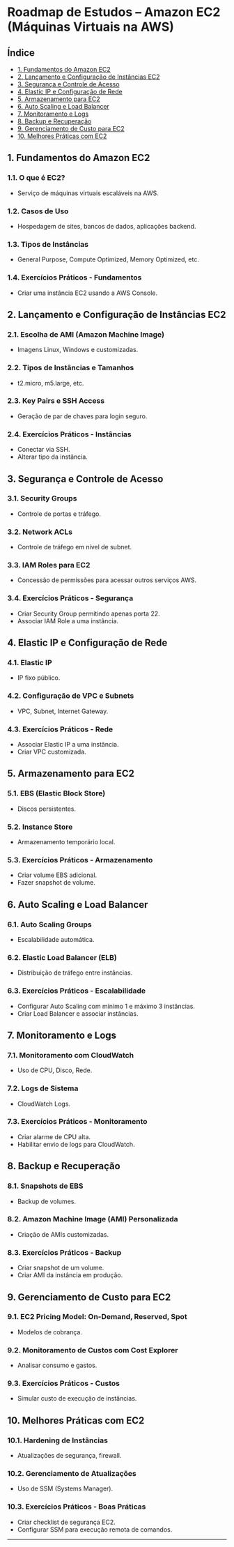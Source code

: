 # Roadmap de Estudos – Amazon EC2 (Máquinas Virtuais na AWS)

## Índice

- [1. Fundamentos do Amazon EC2](#1-fundamentos-do-amazon-ec2)
- [2. Lançamento e Configuração de Instâncias EC2](#2-lançamento-e-configuração-de-instâncias-ec2)
- [3. Segurança e Controle de Acesso](#3-segurança-e-controle-de-acesso)
- [4. Elastic IP e Configuração de Rede](#4-elastic-ip-e-configuração-de-rede)
- [5. Armazenamento para EC2](#5-armazenamento-para-ec2)
- [6. Auto Scaling e Load Balancer](#6-auto-scaling-e-load-balancer)
- [7. Monitoramento e Logs](#7-monitoramento-e-logs)
- [8. Backup e Recuperação](#8-backup-e-recuperação)
- [9. Gerenciamento de Custo para EC2](#9-gerenciamento-de-custo-para-ec2)
- [10. Melhores Práticas com EC2](#10-melhores-práticas-com-ec2)

## 1. Fundamentos do Amazon EC2

### 1.1. O que é EC2?
- Serviço de máquinas virtuais escaláveis na AWS.

### 1.2. Casos de Uso
- Hospedagem de sites, bancos de dados, aplicações backend.

### 1.3. Tipos de Instâncias
- General Purpose, Compute Optimized, Memory Optimized, etc.

### 1.4. Exercícios Práticos - Fundamentos
- Criar uma instância EC2 usando a AWS Console.

## 2. Lançamento e Configuração de Instâncias EC2

### 2.1. Escolha de AMI (Amazon Machine Image)
- Imagens Linux, Windows e customizadas.

### 2.2. Tipos de Instâncias e Tamanhos
- t2.micro, m5.large, etc.

### 2.3. Key Pairs e SSH Access
- Geração de par de chaves para login seguro.

### 2.4. Exercícios Práticos - Instâncias
- Conectar via SSH.
- Alterar tipo da instância.

## 3. Segurança e Controle de Acesso

### 3.1. Security Groups
- Controle de portas e tráfego.

### 3.2. Network ACLs
- Controle de tráfego em nível de subnet.

### 3.3. IAM Roles para EC2
- Concessão de permissões para acessar outros serviços AWS.

### 3.4. Exercícios Práticos - Segurança
- Criar Security Group permitindo apenas porta 22.
- Associar IAM Role a uma instância.

## 4. Elastic IP e Configuração de Rede

### 4.1. Elastic IP
- IP fixo público.

### 4.2. Configuração de VPC e Subnets
- VPC, Subnet, Internet Gateway.

### 4.3. Exercícios Práticos - Rede
- Associar Elastic IP a uma instância.
- Criar VPC customizada.

## 5. Armazenamento para EC2

### 5.1. EBS (Elastic Block Store)
- Discos persistentes.

### 5.2. Instance Store
- Armazenamento temporário local.

### 5.3. Exercícios Práticos - Armazenamento
- Criar volume EBS adicional.
- Fazer snapshot de volume.

## 6. Auto Scaling e Load Balancer

### 6.1. Auto Scaling Groups
- Escalabilidade automática.

### 6.2. Elastic Load Balancer (ELB)
- Distribuição de tráfego entre instâncias.

### 6.3. Exercícios Práticos - Escalabilidade
- Configurar Auto Scaling com mínimo 1 e máximo 3 instâncias.
- Criar Load Balancer e associar instâncias.

## 7. Monitoramento e Logs

### 7.1. Monitoramento com CloudWatch
- Uso de CPU, Disco, Rede.

### 7.2. Logs de Sistema
- CloudWatch Logs.

### 7.3. Exercícios Práticos - Monitoramento
- Criar alarme de CPU alta.
- Habilitar envio de logs para CloudWatch.

## 8. Backup e Recuperação

### 8.1. Snapshots de EBS
- Backup de volumes.

### 8.2. Amazon Machine Image (AMI) Personalizada
- Criação de AMIs customizadas.

### 8.3. Exercícios Práticos - Backup
- Criar snapshot de um volume.
- Criar AMI da instância em produção.

## 9. Gerenciamento de Custo para EC2

### 9.1. EC2 Pricing Model: On-Demand, Reserved, Spot
- Modelos de cobrança.

### 9.2. Monitoramento de Custos com Cost Explorer
- Analisar consumo e gastos.

### 9.3. Exercícios Práticos - Custos
- Simular custo de execução de instâncias.

## 10. Melhores Práticas com EC2

### 10.1. Hardening de Instâncias
- Atualizações de segurança, firewall.

### 10.2. Gerenciamento de Atualizações
- Uso de SSM (Systems Manager).

### 10.3. Exercícios Práticos - Boas Práticas
- Criar checklist de segurança EC2.
- Configurar SSM para execução remota de comandos.

---

